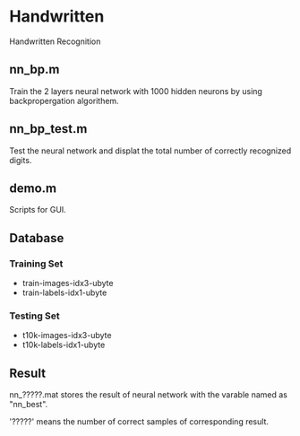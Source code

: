 # Handwritten
Handwritten Recognition

## nn_bp.m
Train the 2 layers neural network with 1000 hidden neurons by using backpropergation algorithem.

## nn_bp_test.m
Test the neural network and displat the total number of correctly recognized digits. 

## demo.m
Scripts for GUI.

## Database

### Training Set
* train-images-idx3-ubyte
* train-labels-idx1-ubyte

### Testing Set
* t10k-images-idx3-ubyte
* t10k-labels-idx1-ubyte

## Result

nn_?????.mat stores the result of neural network with the varable named as "nn_best".

'?????' means the number of correct samples of corresponding result.
